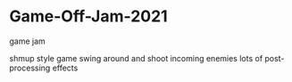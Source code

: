 # Game-Off-Jam-2021
game jam


shmup style game
swing around and shoot incoming enemies
lots of post-processing effects

